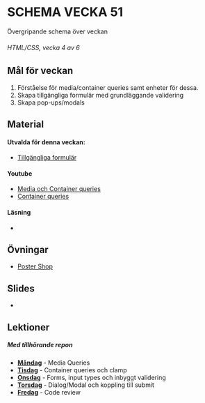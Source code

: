 # SCHEMA VECKA 51
Övergripande schema över veckan

###### HTML/CSS, vecka 4 av 6

## Mål för veckan
1. Förståelse för media/container queries samt enheter för dessa.
2. Skapa tillgängliga formulär med grundläggande validering
3. Skapa pop-ups/modals

## Material
#### Utvalda för denna veckan:
* [Tillgängliga formulär](https://app.pluralsight.com/library/courses/accessibility-keyboard-input-forms/table-of-contents)
#### Youtube
* [Media och Container queries](https://www.youtube.com/watch?v=2rlWBZ17Wes)
* [Container queries](https://www.youtube.com/watch?v=ZSaAHb5dRwQ)
#### Läsning
* []()
## Övningar
* [Poster Shop](https://code.zocom.io/frontend/mockups/figma-layout-app-company)
## Slides
* []()

## Lektioner
##### Med tillhörande repon
* **[Måndag]()** - Media Queries
* **[Tisdag]()** - Container queries och clamp
* **[Onsdag]()** - Forms, input types och inbyggt validering
* **[Torsdag]()** - Dialog/Modal och koppling till submit
* **[Fredag]()** - Code review
